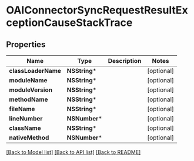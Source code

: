 # OAIConnectorSyncRequestResultExceptionCauseStackTrace

## Properties
Name | Type | Description | Notes
------------ | ------------- | ------------- | -------------
**classLoaderName** | **NSString*** |  | [optional] 
**moduleName** | **NSString*** |  | [optional] 
**moduleVersion** | **NSString*** |  | [optional] 
**methodName** | **NSString*** |  | [optional] 
**fileName** | **NSString*** |  | [optional] 
**lineNumber** | **NSNumber*** |  | [optional] 
**className** | **NSString*** |  | [optional] 
**nativeMethod** | **NSNumber*** |  | [optional] 

[[Back to Model list]](../README#documentation-for-models) [[Back to API list]](../README#documentation-for-api-endpoints) [[Back to README]](../README)


